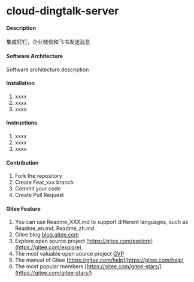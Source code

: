 # cloud-dingtalk-server

#### Description
集成钉钉，企业微信和飞书发送消息

#### Software Architecture
Software architecture description

#### Installation

1.  xxxx
2.  xxxx
3.  xxxx

#### Instructions

1.  xxxx
2.  xxxx
3.  xxxx

#### Contribution

1.  Fork the repository
2.  Create Feat_xxx branch
3.  Commit your code
4.  Create Pull Request


#### Gitee Feature

1.  You can use Readme\_XXX.md to support different languages, such as Readme\_en.md, Readme\_zh.md
2.  Gitee blog [blog.gitee.com](https://blog.gitee.com)
3.  Explore open source project [https://gitee.com/explore](https://gitee.com/explore)
4.  The most valuable open source project [GVP](https://gitee.com/gvp)
5.  The manual of Gitee [https://gitee.com/help](https://gitee.com/help)
6.  The most popular members  [https://gitee.com/gitee-stars/](https://gitee.com/gitee-stars/)

